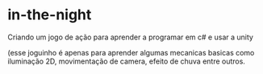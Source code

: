 # in-the-night
Criando um jogo de ação para aprender a programar em c# e usar a unity

(esse joguinho é apenas para aprender algumas mecanicas basicas como iluminação 2D, movimentação de camera, efeito de chuva entre outros. 
